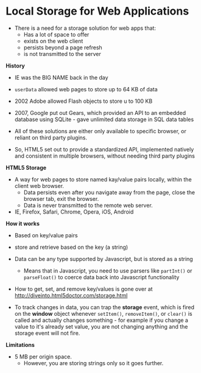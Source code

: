 # **Local Storage for Web Applications**

- There is a need for a storage solution for web apps that:
    - Has a lot of space to offer
    - exists on the web client
    - persists beyond a page refresh
    - is not transmitted to the server

**History**

- IE was the BIG NAME back in the day
- ```userData``` allowed web pages to store up to 64 KB of data
- 2002 Adobe allowed Flash objects to store u to 100 KB
- 2007, Google put out Gears, which provided an API to an embedded database using SQLite - gave unlimited data storage in SQL data tables
- All of these solutions are either only available to specific browser, or reliant on third party plugins. 

- So, HTML5 set out to provide a standardized API, implemented natively and consistent in multiple browsers, without needing third party plugins

**HTML5 Storage**

- A way for web pages to store named kay/value pairs locally, within the client web browser. 
    - Data persists even after you navigate away from the page, close the browser tab, exit the browser.
    - Data is never transmitted to the remote web server.
- IE, Firefox, Safari, Chrome, Opera, iOS, Android

**How it works**

- Based on key/value pairs
- store and retrieve based on the key (a string)
- Data can be any type supported by Javascript, but is stored as a string
    - Means that in Javascript, you need to use parsers like ```partInt()``` or ```parseFloat()``` to coerce data back into Javascript functionality
- How to get, set, and remove key/values is gone over at http://diveinto.html5doctor.com/storage.html

- To track changes in data, you can trap the **storage** event, which is fired on the **window** object whenever ```setItem()```, ```removeItem()```, or ```clear()``` is called and actually changes something - for example if you change a value to it's already set value, you are not changing anything and the storage event will not fire.

**Limitations**

- 5 MB per origin space.
    - However, you are storing strings only so it goes further.
